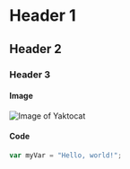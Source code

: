 # Header 1
## Header 2
### Header 3

#### Image
![Image of Yaktocat](https://octodex.github.com/images/yaktocat.png)

#### Code

``` javascript
var myVar = "Hello, world!";
```
